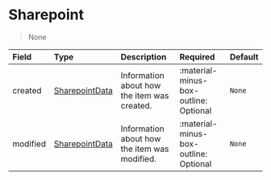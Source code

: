 [comment]: # (AUTOGENERATED MARKDOWN CONTENT)
# Sharepoint
> None

| Field | Type | Description | Required | Default |
| :--- | :--- | :--- | :--- | :--- |
| created | [SharepointData](/howler/odm/class/sharepointdata) | Information about how the item was created. | :material-minus-box-outline: Optional | `None` |
| modified | [SharepointData](/howler/odm/class/sharepointdata) | Information about how the item was modified. | :material-minus-box-outline: Optional | `None` |
